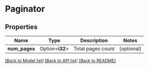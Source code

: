 # Paginator

## Properties

Name | Type | Description | Notes
------------ | ------------- | ------------- | -------------
**num_pages** | Option<**i32**> | Total pages count | [optional]

[[Back to Model list]](../README.md#documentation-for-models) [[Back to API list]](../README.md#documentation-for-api-endpoints) [[Back to README]](../README.md)


